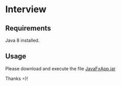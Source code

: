 # Interview

## Requirements
Java 8 installed.

## Usage

Please download and execute the file [JavaFxApp.jar](https://github.com/luchofazua/Interview/raw/master/out/artifacts/JavaFXApp/JavaFXApp.jar)

Thanks =)!
